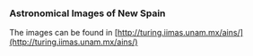 ### Astronomical Images of New Spain
The images can be found in [http://turing.iimas.unam.mx/ains/](http://turing.iimas.unam.mx/ains/)
